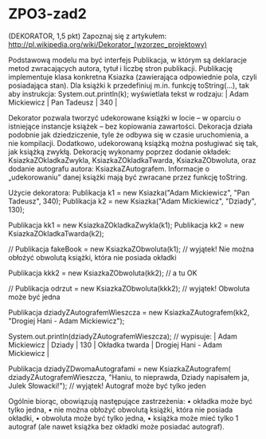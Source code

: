 # ZPO3-zad2

(DEKORATOR, 1,5 pkt)  Zapoznaj się z artykułem: http://pl.wikipedia.org/wiki/Dekorator_(wzorzec_projektowy) 
 
Podstawową modelu ma być interfejs Publikacja, w którym są deklaracje metod zwracających autora, tytuł i liczbę stron publikacji. Publikację implementuje klasa konkretna Ksiazka (zawierająca odpowiednie pola, czyli posiadająca stan). Dla książki k przedefiniuj m.in. funkcję toString(…), tak aby instrukcja: System.out.println(k); wyświetlała tekst w rodzaju: | Adam Mickiewicz | Pan Tadeusz    |  340 | 
 
Dekorator pozwala tworzyć udekorowane książki w locie – w oparciu o istniejące instancje książek – bez kopiowania zawartości. Dekoracja działa podobnie jak dziedziczenie, tyle że odbywa się w czasie uruchomienia, a nie kompilacji. Dodatkowo, udekorowaną książką można posługiwać się tak, jak książką zwykłą. Dekorację wykonamy poprzez dodanie okładek: KsiazkaZOkladkaZwykla, KsiazkaZOkladkaTwarda, KsiazkaZObwoluta, oraz dodanie autografu autora: KsiazkaZAutografem. Informacje o „udekorowaniu” danej książki mają być zwracane przez funkcję toString. 
 
Użycie dekoratora: Publikacja k1 = new Ksiazka("Adam Mickiewicz", "Pan Tadeusz", 340); Publikacja k2 = new Ksiazka("Adam Mickiewicz", "Dziady", 130); 
 
Publikacja kk1 = new KsiazkaZOkladkaZwykla(k1);  Publikacja kk2 = new KsiazkaZOkladkaTwarda(k2); 
 
// Publikacja fakeBook = new KsiazkaZObwoluta(k1);  // wyjątek! Nie można obłożyć obwolutą książki, która nie posiada okładki 
 
Publikacja kkk2 = new KsiazkaZObwoluta(kk2); // a tu OK 
 
// Publikacja odrzut = new KsiazkaZObwoluta(kkk2);  // wyjątek! Obwoluta może być jedna 
 
Publikacja dziadyZAutografemWieszcza =    new KsiazkaZAutografem(kk2, "Drogiej Hani - Adam Mickiewicz"); 
 
System.out.println(dziadyZAutografemWieszcza); // wypisuje: | Adam Mickiewicz | Dziady    |  130 | Okładka twarda | Drogiej Hani - Adam Mickiewicz | 
 
Publikacja dziadyZDwomaAutografami = new KsiazkaZAutografem(   dziadyZAutografemWieszcza, "Haniu, to nieprawda, Dziady napisałem ja, Julek Słowacki!");   // wyjątek! Autograf może być tylko jeden 
 
Ogólnie biorąc, obowiązują następujące zastrzeżenia: • okładka może być tylko jedna, 
• nie można obłożyć obwolutą książki, która nie posiada okładki, • obwoluta może być tylko jedna, • książka może mieć tylko 1 autograf (ale nawet książka bez okładki może posiadać autograf). 
 
 
